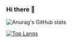 ### Hi there 👋

![Anurag's GitHub stats](https://github-readme-stats.vercel.app/api?username=clown6613&show_icons=true)

[![Top Langs](https://github-readme-stats.vercel.app/api/top-langs/?username=clown6613&layout=compact)](https://github.com/anuraghazra/github-readme-stats)

<!--
**clown6613/clown6613** is a ✨ _special_ ✨ repository because its `README.md` (this file) appears on your GitHub profile.

Here are some ideas to get you started:

- 🔭 I’m currently working on ...
- 🌱 I’m currently learning ...
- 👯 I’m looking to collaborate on ...
- 🤔 I’m looking for help with ...
- 💬 Ask me about ...
- 📫 How to reach me: ...
- 😄 Pronouns: ...
- ⚡ Fun fact: ...
-->
